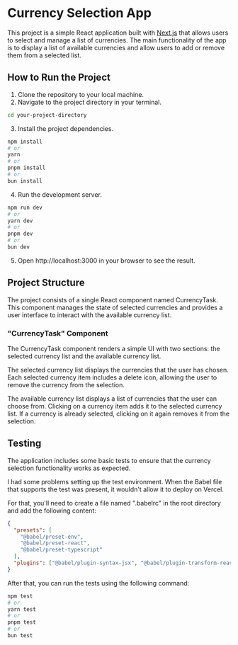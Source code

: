 # Currency Selection App

This project is a simple React application built with [Next.js](https://nextjs.org/) that allows users to select and manage a list of currencies. The main functionality of the app is to display a list of available currencies and allow users to add or remove them from a selected list.

## How to Run the Project

1. Clone the repository to your local machine.
2. Navigate to the project directory in your terminal.

```bash
cd your-project-directory
```

3. Install the project dependencies.

```bash
npm install
# or
yarn
# or
pnpm install
# or
bun install
```

4. Run the development server.

```bash
npm run dev
# or
yarn dev
# or
pnpm dev
# or
bun dev
```

5. Open http://localhost:3000 in your browser to see the result.

## Project Structure

The project consists of a single React component named CurrencyTask. This component manages the state of selected currencies and provides a user interface to interact with the available currency list.

### "CurrencyTask" Component

The CurrencyTask component renders a simple UI with two sections: the selected currency list and the available currency list.

The selected currency list displays the currencies that the user has chosen. Each selected currency item includes a delete icon, allowing the user to remove the currency from the selection.

The available currency list displays a list of currencies that the user can choose from. Clicking on a currency item adds it to the selected currency list. If a currency is already selected, clicking on it again removes it from the selection.

## Testing

The application includes some basic tests to ensure that the currency selection functionality works as expected.

I had some problems setting up the test environment. When the Babel file that supports the test was present, it wouldn't allow it to deploy on Vercel.

For that, you'll need to create a file named ".babelrc" in the root directory and add the following content:

```json
{
  "presets": [
    "@babel/preset-env",
    "@babel/preset-react",
    "@babel/preset-typescript"
  ],
  "plugins": ["@babel/plugin-syntax-jsx", "@babel/plugin-transform-react-jsx"]
}
```

After that, you can run the tests using the following command:

```bash
npm test
# or
yarn test
# or
pnpm test
# or
bun test
```
